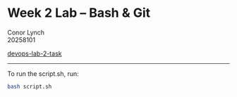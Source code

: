 # Week 2 Lab – Bash & Git

Conor Lynch  
20258101  

[devops-lab-2-task](https://github.com/Conor-T-Lynch/devops-lab-2-task)

---
To run the script.sh, run:
```bash
bash script.sh
